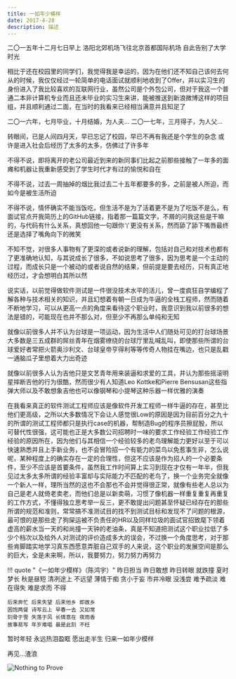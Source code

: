 ```yaml
---
title: 一如年少模样
date: 2017-4-28
description: 描述
---
```

二〇一五年十二月七日早上
洛阳北郊机场飞往北京首都国际机场
自此告别了大学时光

相比于还在校园里的同学们，我觉得我是幸运的，因为在他们还不知自己该何去何从的时候，我仅仅经过一轮简单的电话面试就顺利地收到了Offer，并以实习生的身份进入了我比较喜欢的互联网行业，虽然公司是个外包公司，但对于我这一个普通二本非计算机专业而且还未毕业的实习生来讲，能被推送到新浪微博这样的项目组，并且顺利通过二面，在当时的我看来已经相当满意并且知足了

二〇一六年，七月毕业，十月结婚，为人夫...
二〇一七年，三月得子，为人父...

转眼间，已是人间四月天，早已忘记了校园，早已不再有我还是个学生的杂念
或许是进入社会后经历了太多的太多，仿佛过了许多年


不得不说，即将离开的老公司最近到来的新同事们比起之前那些接触了一年多的面瘫和机器让我重新感受到了学生时代才有过的愉悦和自在

不得不说，过去一周抽掉的烟比我过去二十五年都要多的多，之前是被人所迫，而如今是被生活所迫

不得不说，情怀确实不能当饭吃，但生活不是为了活着更不是为了吃饭不是么，有面试官点开我简历上的GitHub链接，指着那一篇篇文字，不屑的问我这些是干嘛的，与代码有什么关系，真想回他一句跟你丫更没有关系，然而舔了舔下嘴唇最终还是选择了嘴角向下的微笑

不知不觉，对很多人事物有了更深的或者说新的理解，包括对自己和对技术也都有了更准确地认知，与其说成长了很多，不如说思考了很多，因为思考是一个主动的过程，而成长只是一个被动的或者说自然的结果，但前提是要去经历，只有真正地经历过，才会想明白其所以然

说实话，以前觉得做软件测试是一件很没技术水平的活儿，曾一度疯狂自学编程了解各种与技术相关的知识，并且幻想着有朝一日成为牛逼的全栈工程师，然而随着不断地学习，可以从更高一点的角度来看待这个职业时，我意识到我以前很多的想法是错的，可能现在也并不那么对，但至少不再那么单纯和无知

就像以前很多人并不认为台球是一项运动，因为生活中人们随处可见的打台球场景大多数是三五成群的屌丝青年在烟雾缭绕的台球厅里乱喊乱叫，即使那些所谓的台球爱好者常把火箭奥沙利文、台球皇帝亨得利等等传奇人物挂在嘴边，也只是乱戳一通脑瓜子里想着大力出奇迹

就像以前很多人认为吉他只是文艺青年用来装逼和求爱的工具，并认为那些摇滚明星摔断吉他的行为很酷，然而很少有人知道Leo Kottke和Pierre Bensusan这些指弹大师以及不敢想象吉他也可以像钢琴和小提琴这种乐器一样优雅的演奏

在我看来真正的软件测试工程师应该是像软件开发工程师一样牛逼的存在，甚至比他们更高级，之所以大多数情况下会让人感觉很Low的原因是因为目前百分之九十的所谓的测试工程师都只是执行case的机器，帮制造Bug的程序员擦屁股，所以可替代性很强，这可能也正是大多数公司招聘时一味的要求工作经验工作经验工作经验的原因所在，因为他们与其相信一个经验较多的老鸟理解能力更好以至于可以快速熟悉并且上手新业务，也不会冒险招一个有能力的菜鸟以免惹事生非，怎么说呢，某种程度上的确实存在一定的合理性，但这不应该是作为招人的一个必要条件，至少不应该是首要条件，虽然我工作时间算上实习到现在才仅有一年半，但我见过太多太多所谓的经验丰富却与实际能力不匹配的老鸟了，换一个业务完全就像一个新人一样，理所当然的这也不会那也不会并觉得很正常，就像有些老人总以为自己是老人就倚老卖老，而他们总是以新卖萌，习惯了像机器一样重复重复再重复的工作方式，不懂得独立思考举一反三，更不敢提出问题甚至怀疑已经存在的那些所谓的规范和准则，常常搞不准测试目的找不到测试目标和发现不了问题的根源，最可恨的是那些走了狗屎运被不负责任的HR以及同样垃圾的面试官招致麾下领着虚高的薪水当一天的和尚撞一天钟的老油条，真是不知道把测试这个职业拉低了多少个档次以及给外人对测试的评价造成多大的误会，不过换一个角度思考，对于那些肯脚踏实地学习真东西愿意弄脏自己双手的人来说，这个职业的发展空间是那么的巨大，全是未来啊，所以，我要努力，努力努力再努力

!!! quote "《一如年少模样》（陈鸿宇）"
    昨日担当 昨日敢想 昨日转眼 就跌撞
    夏时梦长 秋是昼短 清冽途上 不远望
    薄情于痴 贪小于妄 市井冷眼 没浅尝
    难予疏淡 难在得失 难是求而 不得

    后来奔忙 后来失望 后来他乡 即故乡
    困饱两餐 诗写云上 早春一去 又如常
    刻骨于雪 失落于风 长情意在 夜雨香
    故事易写 年岁难唱 最是此刻 不枉

暂时年轻
永远热泪盈眶
愿出走半生
归来一如年少模样

再见...渣浪

<img src="http://image.zuoright.com/sina.jpg" alt="Nothing to Prove" class="full-image"/>
